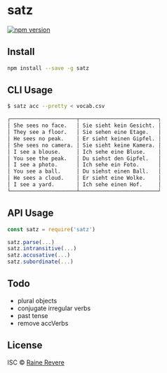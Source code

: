 # satz
[![npm version](https://img.shields.io/npm/v/satz.svg)](https://npmjs.org/package/satz)

## Install

```sh
npm install --save -g satz
```

## CLI Usage

```sh
$ satz acc --pretty < vocab.csv

┌─────────────────────┬─────────────────────────┐
│ She sees no face.   │ Sie sieht kein Gesicht. │
│ They see a floor.   │ Sie sehen eine Etage.   │
│ He sees no peak.    │ Er sieht keinen Gipfel. │
│ She sees no camera. │ Sie sieht keine Kamera. │
│ I see a blouse.     │ Ich sehe eine Bluse.    │
│ You see the peak.   │ Du siehst den Gipfel.   │
│ I see a photo.      │ Ich sehe ein Foto.      │
│ You see a ball.     │ Du siehst einen Ball.   │
│ He sees a cloud.    │ Er sieht eine Wolke.    │
│ I see a yard.       │ Ich sehe einen Hof.     │
└─────────────────────┴─────────────────────────┘
```

## API Usage

```js
const satz = require('satz')

satz.parse(...)
satz.intransitive(...)
satz.accusative(...)
satz.subordinate(...)
```

## Todo

- plural objects
- conjugate irregular verbs
- past tense
- remove accVerbs

## License

ISC © [Raine Revere](http://raine.tech)
